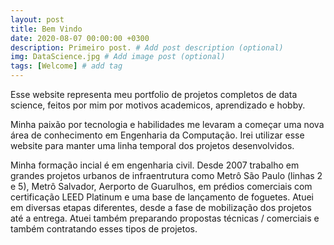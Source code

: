 ```yaml
---
layout: post
title: Bem Vindo
date: 2020-08-07 00:00:00 +0300
description: Primeiro post. # Add post description (optional)
img: DataScience.jpg # Add image post (optional)
tags: [Welcome] # add tag
---
```


Esse website representa meu portfolio de projetos completos de data science, feitos por mim por motivos academicos, aprendizado e hobby. 

Minha paixão por tecnologia e habilidades me levaram a começar uma nova área de conhecimento em Engenharia da Computação. Irei utilizar esse website para manter uma linha temporal dos projetos desenvolvidos.

Minha formação incial é em engenharia civil. Desde 2007 trabalho em grandes projetos urbanos de infraentrutura como Metrô São Paulo (linhas 2 e 5), Metrô Salvador, Aerporto de Guarulhos, em prédios comerciais com certificação LEED Platinum e uma base de lançamento de foguetes.
Atuei em diversas etapas diferentes, desde a fase de mobilização dos projetos até a entrega. Atuei também preparando propostas técnicas / comerciais e também contratando esses tipos de projetos.


